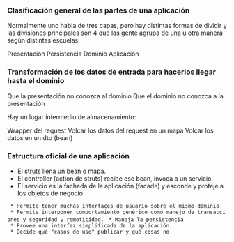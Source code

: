 ### Clasificación general de las partes de una aplicación

Normalmente uno habla de tres capas, pero hay distintas formas de dividir y las divisiones principales son 4 que las gente agrupa de una u otra manera según distintas escuelas:

Presentación
Persistencia
Dominio
Aplicación  

### Transformación de los datos de entrada para hacerlos llegar hasta el dominio

Que la presentación no conozca al dominio
Que el dominio no conozca a la presentación  

Hay un lugar intermedio de almacenamiento:

Wrapper del request
Volcar los datos del request en un mapa
Volcar los datos en un dto (bean)  

### Estructura oficial de una aplicación

-   El struts llena un bean o mapa.
-   El controller (action de struts) recibe ese bean, invoca a un servicio.
-   El servicio es la fachada de la aplicación (facade) y esconde y proteje a los objetos de negocio

` * Permite tener muchas interfaces de usuario sobre el mismo dominio`
` * Permite interponer comportamiento genérico como manejo de transacciones y seguridad y remoticidad.`
` * Maneja la persistencia`
` * Provee una interfaz simplificada de la aplicación`
` * Decide qué "casos de uso" publicar y qué cosas no`
